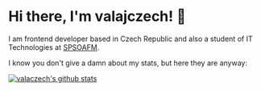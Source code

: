 # Hi there, I'm valajczech! 👋

I am frontend developer based in Czech Republic and also a student of IT Technologies at [SPSOAFM](https://www.spsoafm.cz/).


I know you don't give a damn about my stats, but here they are anyway:

[![valaczech's github stats](https://github-readme-stats.vercel.app/api?username=valajczech)](https://github.com/anuraghazra/github-readme-stats)
